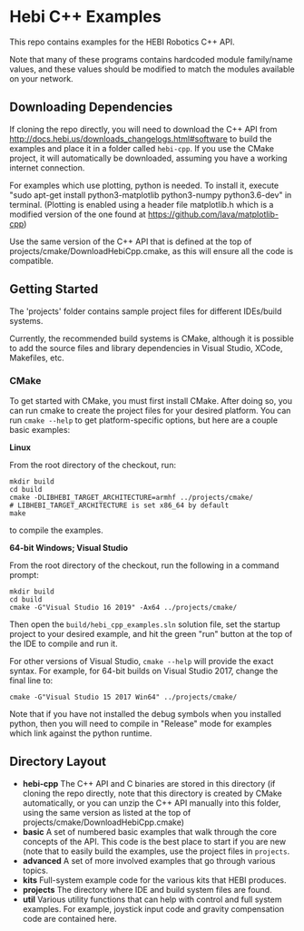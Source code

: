 # Hebi C++ Examples

This repo contains examples for the HEBI Robotics C++ API.

Note that many of these programs contains hardcoded module family/name values,
and these values should be modified to match the modules available on your
network.

## Downloading Dependencies

If cloning the repo directly, you will need to download the C++ API from http://docs.hebi.us/downloads_changelogs.html#software to build the examples and place it in a folder called `hebi-cpp`. If you use the CMake project, it will automatically be downloaded, assuming you have a working internet connection.

For examples which use plotting, python is needed. To install it, execute "sudo apt-get install python3-matplotlib python3-numpy python3.6-dev" in terminal. (Plotting is enabled using a header file matplotlib.h which is a modified version of the one found at https://github.com/lava/matplotlib-cpp)

Use the same version of the C++ API that is defined at the top of projects/cmake/DownloadHebiCpp.cmake, as this will ensure all the code is compatible.

## Getting Started

The 'projects' folder contains sample project files for different IDEs/build
systems.

Currently, the recommended build systems is CMake, although it is possible to add the source files and library dependencies in Visual Studio, XCode, Makefiles, etc.

### CMake

To get started with CMake, you must
first install CMake.  After doing so, you can run cmake to create the project
files for your desired platform.  You can run `cmake --help` to get platform-specific
options, but here are a couple basic examples:

**Linux**
 
From the root directory of the checkout, run:

```
mkdir build
cd build
cmake -DLIBHEBI_TARGET_ARCHITECTURE=armhf ../projects/cmake/
# LIBHEBI_TARGET_ARCHITECTURE is set x86_64 by default
make
```

to compile the examples.

**64-bit Windows; Visual Studio**

From the root directory of the checkout, run the following in a command prompt:

```
mkdir build
cd build
cmake -G"Visual Studio 16 2019" -Ax64 ../projects/cmake/
```

Then open the `build/hebi_cpp_examples.sln` solution file, set the startup project
to your desired example, and hit the green "run" button at the top of the IDE to
compile and run it.

For other versions of Visual Studio, `cmake --help` will provide the exact syntax.
For example, for 64-bit builds on Visual Studio 2017, change the final line to:

```
cmake -G"Visual Studio 15 2017 Win64" ../projects/cmake/
```

Note that if you have not installed the debug symbols when you installed python, then you will need to compile in "Release" mode for examples which link against the python runtime.

## Directory Layout

- **hebi-cpp** The C++ API and C binaries are stored in this directory (if cloning
the repo directly, note that this directory is created by CMake automatically, or
you can unzip the C++ API manually into this folder, using the same version as listed
at the top of projects/cmake/DownloadHebiCpp.cmake)
- **basic** A set of numbered basic examples that walk through the core concepts
of the API.  This code is the best place to start if you are new (note that to
easily build the examples, use the project files in `projects`.
- **advanced** A set of more involved examples that go through various topics.
- **kits** Full-system example code for the various kits that HEBI produces.
- **projects** The directory where IDE and build system files are found.
- **util** Various utility functions that can help with control and full system examples.  For example, joystick input code and gravity compensation code are contained here.

